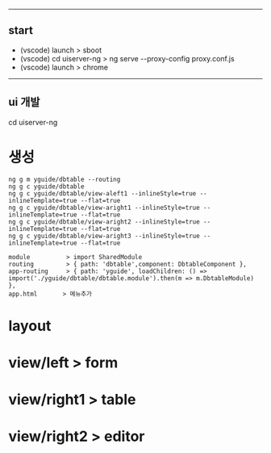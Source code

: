 ------------------------------------- 
start
---
- (vscode) launch > sboot
- (vscode) cd uiserver-ng > ng serve --proxy-config proxy.conf.js
- (vscode) launch > chrome

------------------------------------- 
ui 개발
---
cd uiserver-ng

# 생성
```
ng g m yguide/dbtable --routing
ng g c yguide/dbtable
ng g c yguide/dbtable/view-aleft1 --inlineStyle=true --inlineTemplate=true --flat=true
ng g c yguide/dbtable/view-aright1 --inlineStyle=true --inlineTemplate=true --flat=true
ng g c yguide/dbtable/view-aright2 --inlineStyle=true --inlineTemplate=true --flat=true
ng g c yguide/dbtable/view-aright3 --inlineStyle=true --inlineTemplate=true --flat=true

module 		    > import SharedModule
routing 	    > { path: 'dbtable',component: DbtableComponent },
app-routing	    > { path: 'yguide', loadChildren: () => import('./yguide/dbtable/dbtable.module').then(m => m.DbtableModule) },
app.html	   > 메뉴추가
```
# layout
# view/left > form
# view/right1 > table
# view/right2 > editor










